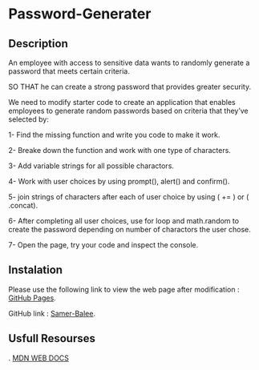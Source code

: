 # Password-Generater

## Description

An employee with access to sensitive data wants to randomly generate a password that meets certain criteria.

SO THAT he can create a strong password that provides greater security.

We need to modify starter code to create an application that enables employees to generate random passwords based on criteria that they’ve selected by:

1- Find the missing function and write you code to make it work.

2- Breake down the function and work with one type of characters.

3- Add variable strings for all possible charactors.

4- Work with user choices by using prompt(), alert() and confirm().

5- join strings of characters after each of user choice by using ( += ) or ( .concat).

6- After completing all user choices, use for loop and math.random to create the password depending on number of charactors the user chose.

7- Open the page, try your code and inspect the console.

## Instalation

Please use the following link to view the web page after modification : [GitHub Pages](https://samer-balee.github.io/Password-Generater/).

GitHub link : [Samer-Balee](https://github.com/Samer-Balee/Password-Generater).

## Usfull Resourses

. [MDN WEB DOCS](https://developer.mozilla.org/en-US/docs/Web/JavaScript)







